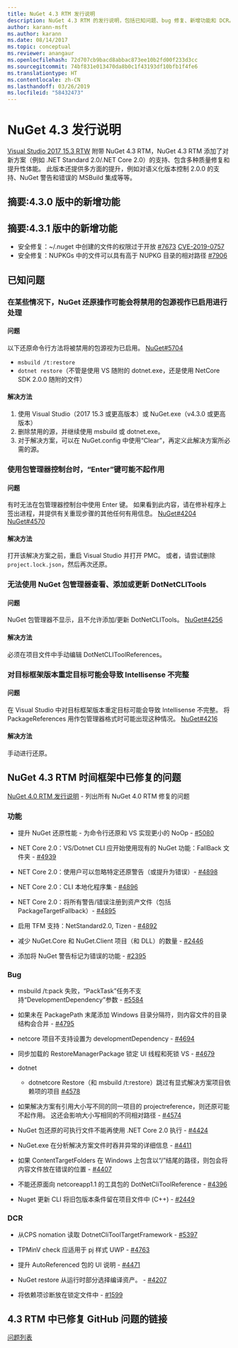 ```yaml
---
title: NuGet 4.3 RTM 发行说明
description: NuGet 4.3 RTM 的发行说明，包括已知问题、bug 修复、新增功能和 DCR。
author: karann-msft
ms.author: karann
ms.date: 08/14/2017
ms.topic: conceptual
ms.reviewer: anangaur
ms.openlocfilehash: 72d707cb9bacd8abbac873ee10b2fd00f233d3cc
ms.sourcegitcommit: 74bf831e013470da8b0c1f43193df10bfb1f4fe6
ms.translationtype: HT
ms.contentlocale: zh-CN
ms.lasthandoff: 03/26/2019
ms.locfileid: "58432473"
---
```

# <a name="nuget-43-release-notes"></a>NuGet 4.3 发行说明

[Visual Studio 2017 15.3 RTW](https://www.visualstudio.com/news/releasenotes/vs2017-relnotes) 附带 NuGet 4.3 RTM，NuGet 4.3 RTM 添加了对新方案（例如 .NET Standard 2.0/.NET Core 2.0）的支持、包含多种质量修复和提升性体能。 此版本还提供多方面的提升，例如对语义化版本控制 2.0.0 的支持、NuGet 警告和错误的 MSBuild 集成等等。

## <a name="summary-whats-new-in-430"></a>摘要:4.3.0 版中的新增功能

## <a name="summary-whats-new-in-431"></a>摘要:4.3.1 版中的新增功能

* 安全修复：~/.nuget 中创建的文件的权限过于开放 [#7673](https://github.com/NuGet/Home/issues/7673) [CVE-2019-0757](https://portal.msrc.microsoft.com/en-us/security-guidance/advisory/CVE-2019-0757)
* 安全修复：NUPKGs 中的文件可以具有高于 NUPKG 目录的相对路径 [#7906](https://github.com/NuGet/Home/issues/7906)

## <a name="known-issues"></a>已知问题

### <a name="nuget-restore-may-treat-disabled-package-sources-as-enabled-in-some-cases"></a>在某些情况下，NuGet 还原操作可能会将禁用的包源视作已启用进行处理

#### <a name="issue"></a>问题

以下还原命令行方法将被禁用的包源视为已启用。 [NuGet#5704](https://github.com/NuGet/Home/issues/5704)
- `msbuild /t:restore`
- `dotnet restore`（不管是使用 VS 随附的 dotnet.exe，还是使用 NetCore SDK 2.0.0 随附的文件）

#### <a name="workaround"></a>解决方法

1. 使用 Visual Studio（2017 15.3 或更高版本）或 NuGet.exe（v4.3.0 或更高版本）
1. 删除禁用的源，并继续使用 msbuild 或 dotnet.exe。
1. 对于解决方案，可以在 NuGet.config 中使用“Clear”，再定义此解决方案所必需的源。

### <a name="while-using-package-manager-console-enter-key-may-not-work"></a>使用包管理器控制台时，“Enter”键可能不起作用

#### <a name="issue"></a>问题

有时无法在包管理器控制台中使用 Enter 键。 如果看到此内容，请在修补程序上签出进程，并提供有关重现步骤的其他任何有用信息。 [NuGet#4204](https://github.com/NuGet/Home/issues/4204) [NuGet#4570](https://github.com/NuGet/Home/issues/4570)

#### <a name="workaround"></a>解决方法

打开该解决方案之前，重启 Visual Studio 并打开 PMC。 或者，请尝试删除 `project.lock.json`，然后再次还原。

### <a name="you-are-unable-to-view-add-or-update-dotnetclitools-using-nuget-package-manager"></a>无法使用 NuGet 包管理器查看、添加或更新 DotNetCLITools

#### <a name="issue"></a>问题

NuGet 包管理器不显示，且不允许添加/更新 DotNetCLITools。 [NuGet#4256](https://github.com/NuGet/Home/issues/4256)

#### <a name="workaround"></a>解决方法

必须在项目文件中手动编辑 DotNetCLIToolReferences。

### <a name="retargeting-target-framework-version-may-lead-to-incomplete-intellisense"></a>对目标框架版本重定目标可能会导致 Intellisense 不完整

#### <a name="issue"></a>问题

在 Visual Studio 中对目标框架版本重定目标可能会导致 Intellisense 不完整。 将 PackageReferences 用作包管理器格式时可能出现这种情况。 [NuGet#4216](https://github.com/NuGet/Home/issues/4216)

#### <a name="workaround"></a>解决方法

手动进行还原。

## <a name="issues-fixed-in-nuget-43-rtm-timeframe"></a>NuGet 4.3 RTM 时间框架中已修复的问题

[NuGet 4.0 RTM 发行说明](../release-notes/nuget-4.0-RTM.md) - 列出所有 NuGet 4.0 RTM 修复的问题

### <a name="features"></a>功能

- 提升 NuGet 还原性能 - 为命令行还原和 VS 实现更小的 NoOp - [#5080](https://github.com/NuGet/Home/issues/5080)

- NET Core 2.0：VS/Dotnet CLI 应开始使用现有的 NuGet 功能：FallBack 文件夹 - [#4939](https://github.com/NuGet/Home/issues/4939)

- NET Core 2.0：使用户可以忽略特定还原警告（或提升为错误）- [#4898](https://github.com/NuGet/Home/issues/4898)

- NET Core 2.0：CLI 本地化程序集 - [#4896](https://github.com/NuGet/Home/issues/4896)

- NET Core 2.0：将所有警告/错误注册到资产文件（包括 PackageTargetFallback）- [#4895](https://github.com/NuGet/Home/issues/4895)

- 启用 TFM 支持：NetStandard2.0, Tizen - [#4892](https://github.com/NuGet/Home/issues/4892)

- 减少 NuGet.Core 和 NuGet.Client 项目（和 DLL）的数量 - [#2446](https://github.com/NuGet/Home/issues/2446)

- 添加将 NuGet 警告标记为错误的功能 - [#2395](https://github.com/NuGet/Home/issues/2395)

### <a name="bugs"></a>Bug

- msbuild /t:pack 失败，“PackTask”任务不支持“DevelopmentDependency”参数 - [#5584](https://github.com/NuGet/Home/issues/5584)

- 如果未在 PackagePath 末尾添加 Windows 目录分隔符，则内容文件的目录结构会合并 - [#4795](https://github.com/NuGet/Home/issues/4795)

- netcore 项目不支持设置为 developmentDependency - [#4694](https://github.com/NuGet/Home/issues/4694)

- 同步加载的 RestoreManagerPackage 锁定 UI 线程和死锁 VS - [#4679](https://github.com/NuGet/Home/issues/4679)

- dotnet
  - dotnetcore Restore（和 msbuild /t:restore）跳过有显式解决方案项目依赖项的项目 [#4578](https://github.com/NuGet/Home/issues/4578)

- 如果解决方案有引用大小写不同的同一项目的 projectreference，则还原可能不起作用。 这还会影响大小写相同的不同相对路径 - [#4574](https://github.com/NuGet/Home/issues/4574)

- NuGet 包还原的可执行文件不能再使用 .NET Core 2.0 执行 - [#4424](https://github.com/NuGet/Home/issues/4424)

- NuGet.exe 在分析解决方案文件时吞并异常的详细信息 - [#4411](https://github.com/NuGet/Home/issues/4411)

- 如果 ContentTargetFolders 在 Windows 上包含以“/”结尾的路径，则包会将内容文件放在错误的位置 - [#4407](https://github.com/NuGet/Home/issues/4407)

- 不能还原面向 netcoreapp1.1 的工具包的 DotNetCliToolReference - [#4396](https://github.com/NuGet/Home/issues/4396)

- Nuget 更新 CLI 将旧包版本条件留在项目文件中 (C++) - [#2449](https://github.com/NuGet/Home/issues/2449)

### <a name="dcrs"></a>DCR

- 从CPS nomation 读取 DotnetCliToolTargetFramework - [#5397](https://github.com/NuGet/Home/issues/5397)

- TPMinV check 应适用于 pj 样式 UWP - [#4763](https://github.com/NuGet/Home/issues/4763)

- 提升 AutoReferenced 包的 UI 说明 - [#4471](https://github.com/NuGet/Home/issues/4471)

- NuGet restore 从运行时部分选择编译资产。 - [#4207](https://github.com/NuGet/Home/issues/4207)

- 将依赖项诊断放在锁定文件中 - [#1599](https://github.com/NuGet/Home/issues/1599)

## <a name="links-to-github-issues-fixed-in-43-rtm"></a>4.3 RTM 中已修复 GitHub 问题的链接

[问题列表](https://github.com/NuGet/Home/issues?q=is%3Aissue+is%3Aclosed+milestone%3A%224.3")
